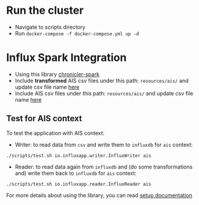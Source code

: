 # Run the cluster 

* Navigate to scripts directory 
* Run `docker-compose -f docker-compose.yml up -d`


# Influx Spark Integration

* Using this library [chronicler-spark](https://github.com/fsanaulla/chronicler-spark)
* Include **transformed** AIS csv files under this path: `resources/ais/` and update csv file name [here](/src/main/scala/io/influxapp/writer/InfluxWriter.scala#L36)
* Include AIS csv files under this path: `resources/ais/` and update csv file name [here](/src/main/scala/io/influxapp/writer/InfluxWriter.scala#L47)

## Test for AIS context

To test the application with AIS context:

- Writer: to read data from `csv` and write them to `influxdb` for `ais` context:
```
./scripts/test.sh io.influxapp.writer.InfluxWriter ais
```

- Reader: to read data again from `influxdb` and (do some transformations and) write them back to `influxdb` for `ais` context:
```
./scripts/test.sh io.influxapp.reader.InfluxReader ais
```

For more details about using the library, you can read [setup documentation](/SETUP.md)